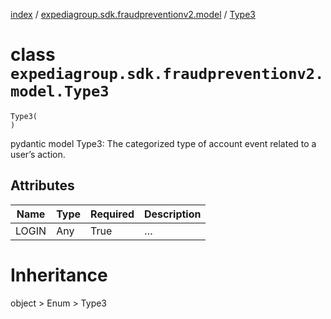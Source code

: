 [index](index.md) /
[expediagroup.sdk.fraudpreventionv2.model](expediagroup.sdk.fraudpreventionv2.model.md)
/ [Type3](Type3.md)

# class `expediagroup.sdk.fraudpreventionv2.model.Type3`

```
Type3(
)
```

pydantic model Type3: The categorized type of account event related to a
user’s action.

## Attributes

| Name  | Type | Required | Description |
| ----- | ---- | -------- | ----------- |
| LOGIN | Any  | True     | …           |

# Inheritance

object > Enum > Type3

